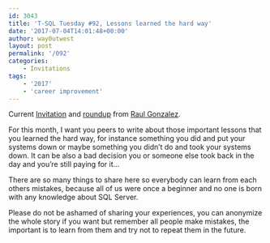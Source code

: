 ```yaml
---
id: 3043
title: 'T-SQL Tuesday #92, Lessons learned the hard way'
date: '2017-07-04T14:01:48+00:00'
author: way0utwest
layout: post
permalink: '/092'
categories:
    - Invitations
tags:
    - '2017'
    - 'career improvement'
---
```


Current [Invitation](http://www.sqldoubleg.com/2017/07/03/tsql2sday-92-lessons-learned-the-hard-way/) and [roundup](http://www.sqldoubleg.com/2017/07/31/t-sql-tuesday-92-lessons-learned-the-hard-way-wrapping-up/) from [Raul Gonzalez](http://www.sqldoubleg.com).

For this month, I want you peers to write about those important lessons that you learned the hard way, for instance something you did and put your systems down or maybe something you didn’t do and took your systems down. It can be also a bad decision you or someone else took back in the day and you’re still paying for it…

There are so many things to share here so everybody can learn from each others mistakes, because all of us were once a beginner and no one is born with any knowledge about SQL Server.

Please do not be ashamed of sharing your experiences, you can anonymize the whole story if you want but remember all people make mistakes, the important is to learn from them and try not to repeat them in the future.